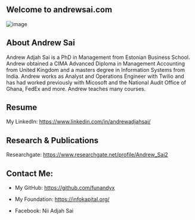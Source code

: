 ## Welcome to andrewsai.com

![image](https://github.com/funandyx/andrewsai/blob/master/Andy1.jpeg)


## About Andrew Sai
Andrew Adjah Sai is a PhD in Management from Estonian Business School. Andrew obtained a CIMA Advanced Diploma in Management Accounting from United Kingdom and a masters degree in Information Systems from India. Andrew works as Analyst and Operations Engineer with Twilio and has had worked previously with Micosoft and the National Audit Office of Ghana, FedEx and more. Andrew teaches many courses.

## Resume
My LinkedIn: https://www.linkedin.com/in/andrewadjahsai/

## Research & Publications
Researchgate: https://www.researchgate.net/profile/Andrew_Sai2

## Contact Me:

- My GitHub: https://github.com/funandyx
- My Foundation: https://infokapital.org/

- Facebook: Nii Adjah Sai




